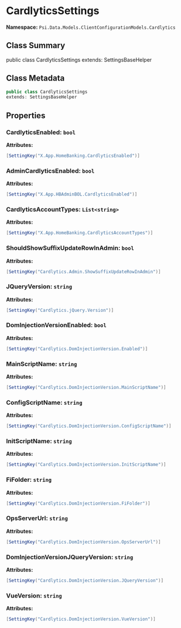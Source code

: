 # CardlyticsSettings

**Namespace:** `Psi.Data.Models.ClientConfigurationModels.Cardlytics`

## Class Summary

public class CardlyticsSettings
extends: SettingsBaseHelper

## Class Metadata

```typescript
public class CardlyticsSettings
extends: SettingsBaseHelper
```

## Properties

### CardlyticsEnabled: `bool`

**Attributes:**
```csharp
[SettingKey("X.App.HomeBanking.CardlyticsEnabled")]
```

### AdminCardlyticsEnabled: `bool`

**Attributes:**
```csharp
[SettingKey("X.App.HBAdminBOL.CardlyticsEnabled")]
```

### CardlyticsAccountTypes: `List<string>`

**Attributes:**
```csharp
[SettingKey("X.App.HomeBanking.CardlyticsAccountTypes")]
```

### ShouldShowSuffixUpdateRowInAdmin: `bool`



**Attributes:**
```csharp
[SettingKey("Cardlytics.Admin.ShowSuffixUpdateRowInAdmin")]
```

### JQueryVersion: `string`



**Attributes:**
```csharp
[SettingKey("Cardlytics.jQuery.Version")]
```

### DomInjectionVersionEnabled: `bool`



**Attributes:**
```csharp
[SettingKey("Cardlytics.DomInjectionVersion.Enabled")]
```

### MainScriptName: `string`



**Attributes:**
```csharp
[SettingKey("Cardlytics.DomInjectionVersion.MainScriptName")]
```

### ConfigScriptName: `string`



**Attributes:**
```csharp
[SettingKey("Cardlytics.DomInjectionVersion.ConfigScriptName")]
```

### InitScriptName: `string`



**Attributes:**
```csharp
[SettingKey("Cardlytics.DomInjectionVersion.InitScriptName")]
```

### FiFolder: `string`



**Attributes:**
```csharp
[SettingKey("Cardlytics.DomInjectionVersion.FiFolder")]
```

### OpsServerUrl: `string`



**Attributes:**
```csharp
[SettingKey("Cardlytics.DomInjectionVersion.OpsServerUrl")]
```

### DomInjectionVersionJQueryVersion: `string`



**Attributes:**
```csharp
[SettingKey("Cardlytics.DomInjectionVersion.JQueryVersion")]
```

### VueVersion: `string`



**Attributes:**
```csharp
[SettingKey("Cardlytics.DomInjectionVersion.VueVersion")]
```
